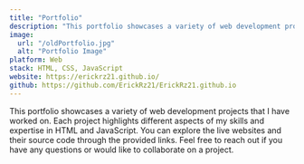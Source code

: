 ```yaml
---
title: "Portfolio"
description: "This portfolio showcases a variety of web development projects that I have worked on."
image:
  url: "/oldPortfolio.jpg"
  alt: "Portfolio Image"
platform: Web
stack: HTML, CSS, JavaScript
website: https://erickrz21.github.io/
github: https://github.com/ErickRz21/ErickRz21.github.io
---
```


This portfolio showcases a variety of web development projects that I have worked on. Each project highlights different aspects of my skills and expertise in HTML and JavaScript. You can explore the live websites and their source code through the provided links. Feel free to reach out if you have any questions or would like to collaborate on a project.
